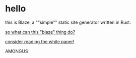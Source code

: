# hello

this is Blaze, a ""simple"" static site generator written in Rust.

[so what can this "blaze" thing do?](showcase)

[consider reading the white paper!](whitepaper)

AMONGUS
